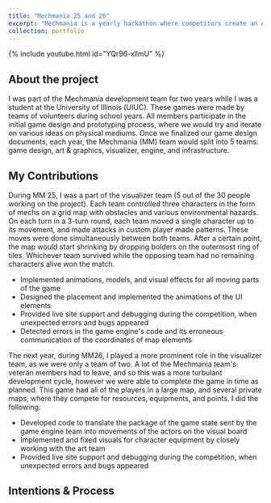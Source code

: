 ```yaml
---
title: "Mechmania 25 and 26"
excerpt: "Mechmania is a yearly hackathon where competitors create an AI that can play a specific game against the bots created by other players. I was one of the developers creating the yearly games. <br/><img src='/images/MM25Thumbnail.png' width='480' height='360'>"
collection: portfolio
---
```

{% include youtube.html id="YQr96-xllmU" %}

## About the project
I was part of the Mechmania development team for two years while I was a student at the University of Illinois (UIUC). These games were made by teams of volunteers during school years. All members participate in the initial game design and prototyping process, where we would try and iterate on various ideas on physical mediums. Once we finalized our game design documents, each year, the Mechmania (MM) team would split into 5 teams: game design, art & graphics, visualizer, engine, and infrastructure. 

## My Contributions
During MM 25, I was a part of the visualizer team (5 out of the 30 people working on the project). Each team controlled three characters in the form of mechs on a grid map with obstacles and various environmental hazards. On each turn in a 3-turn round, each team moved a single character up to its movement, and made attacks in custom player made patterns. These moves were done simultaneously between both teams. After a certain point, the map would start shrinking by dropping bolders on the outermost ring of tiles. Whichever team survived while the opposing team had no remaining characters alive won the match.
<ul>
    <li>Implemented animations, models, and visual effects for all moving parts of the game</li>
    <li>Designed the placement and implemented the animations of the UI elements</li>
    <li>Provided live site support and debugging during the competition, when unexpected errors and bugs appeared</li>
    <li>Detected errors in the game engine's code and its erroneous communication of the coordinates of map elements</li>
</ul> 

The next year, during MM26, I played a more prominent role in the visualizer team, as we were only a team of two. A lot of the Mechmania team's veteran members had to leave, and so this was a more turbulant development cycle, however we were able to complete the game in time as planned. This game had all of the players in a large map, and several private maps, where they compete for resources, equipments, and points. I did the following: 
<ul>
    <li>Developed code to translate the package of the game state sent by the game engine team into movements of the actors on the visual board</li>
    <li>Implemented and fixed visuals for character equipment by closely working with the art team</li>
    <li>Provided live site support and debugging during the competition, when unexpected errors and bugs appeared</li>
</ul> 

## Intentions & Process
